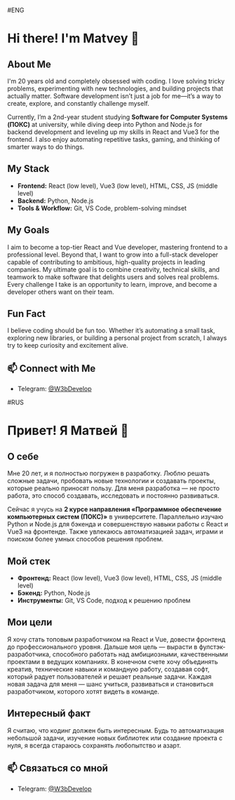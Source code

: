 #ENG 

# Hi there! I'm Matvey 👋

## About Me
I'm 20 years old and completely obsessed with coding. I love solving tricky problems, experimenting with new technologies, and building projects that actually matter. Software development isn’t just a job for me—it’s a way to create, explore, and constantly challenge myself.

Currently, I’m a 2nd-year student studying **Software for Computer Systems (ПОКС)** at university, while diving deep into Python and Node.js for backend development and leveling up my skills in React and Vue3 for the frontend. I also enjoy automating repetitive tasks, gaming, and thinking of smarter ways to do things.

## My Stack
- **Frontend:** React (low level), Vue3 (low level), HTML, CSS, JS (middle level)  
- **Backend:** Python, Node.js  
- **Tools & Workflow:** Git, VS Code, problem-solving mindset

## My Goals
I aim to become a top-tier React and Vue developer, mastering frontend to a professional level. Beyond that, I want to grow into a full-stack developer capable of contributing to ambitious, high-quality projects in leading companies. My ultimate goal is to combine creativity, technical skills, and teamwork to make software that delights users and solves real problems. Every challenge I take is an opportunity to learn, improve, and become a developer others want on their team.

## Fun Fact
I believe coding should be fun too. Whether it’s automating a small task, exploring new libraries, or building a personal project from scratch, I always try to keep curiosity and excitement alive.

## 📫 Connect with Me
- Telegram: [@W3bDevelop](https://t.me/W3bDevelop)


#RUS

# Привет! Я Матвей 👋

## О себе
Мне 20 лет, и я полностью погружен в разработку. Люблю решать сложные задачи, пробовать новые технологии и создавать проекты, которые реально приносят пользу. Для меня разработка — не просто работа, это способ создавать, исследовать и постоянно развиваться.

Сейчас я учусь на **2 курсе направления «Программное обеспечение компьютерных систем (ПОКС)»** в университете. Параллельно изучаю Python и Node.js для бэкенда и совершенствую навыки работы с React и Vue3 на фронтенде. Также увлекаюсь автоматизацией задач, играми и поиском более умных способов решения проблем.

## Мой стек
- **Фронтенд:** React (low level), Vue3 (low level), HTML, CSS, JS (middle level)  
- **Бэкенд:** Python, Node.js  
- **Инструменты:** Git, VS Code, подход к решению проблем

## Мои цели
Я хочу стать топовым разработчиком на React и Vue, довести фронтенд до профессионального уровня. Дальше моя цель — вырасти в фулстэк-разработчика, способного работать над амбициозными, качественными проектами в ведущих компаниях. В конечном счете хочу объединять креатив, технические навыки и командную работу, создавая софт, который радует пользователей и решает реальные задачи. Каждая новая задача для меня — шанс учиться, развиваться и становиться разработчиком, которого хотят видеть в команде.

## Интересный факт
Я считаю, что кодинг должен быть интересным. Будь то автоматизация небольшой задачи, изучение новых библиотек или создание проекта с нуля, я всегда стараюсь сохранять любопытство и азарт.

## 📫 Связаться со мной
- Telegram: [@W3bDevelop](https://t.me/W3bDevelop)
